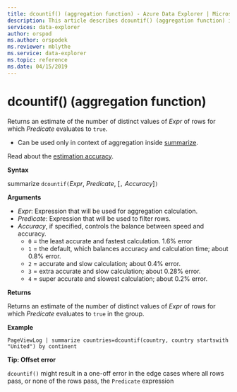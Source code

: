 ```yaml
---
title: dcountif() (aggregation function) - Azure Data Explorer | Microsoft Docs
description: This article describes dcountif() (aggregation function) in Azure Data Explorer.
services: data-explorer
author: orspod
ms.author: orspodek
ms.reviewer: mblythe
ms.service: data-explorer
ms.topic: reference
ms.date: 04/15/2019
---
```

# dcountif() (aggregation function)

Returns an estimate of the number of distinct values of *Expr* of rows for which *Predicate* evaluates to `true`. 

* Can be used only in context of aggregation inside [summarize](summarizeoperator.md).

Read about the [estimation accuracy](dcount-aggfunction.md#estimation-accuracy).

**Syntax**

summarize `dcountif(`*Expr*, *Predicate*, [`,` *Accuracy*]`)`

**Arguments**

* *Expr*: Expression that will be used for aggregation calculation.
* *Predicate*: Expression that will be used to filter rows.
* *Accuracy*, if specified, controls the balance between speed and accuracy.
    * `0` = the least accurate and fastest calculation. 1.6% error
    * `1` = the default, which balances accuracy and calculation time; about 0.8% error.
    * `2` = accurate and slow calculation; about 0.4% error.
    * `3` = extra accurate and slow calculation; about 0.28% error.
    * `4` = super accurate and slowest calculation; about 0.2% error.
	
**Returns**

Returns an estimate of the number of distinct values of *Expr*  of rows for which *Predicate* evaluates to `true` in the group. 

**Example**

```kusto
PageViewLog | summarize countries=dcountif(country, country startswith "United") by continent
```

**Tip: Offset error**

`dcountif()` might result in a one-off error in the edge cases where all rows
pass, or none of the rows pass, the `Predicate` expression